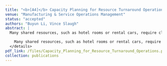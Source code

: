 ```yaml
---
title: "<b>[A4]</b> Capacity Planning for Resource Turnaround Operations"
venue: "Manufacturing & Service Operations Management"
status: "accepted"
authors: "Buyun Li, Vince Slaugh"
abstract: |
  Many shared resources, such as hotel rooms or rental cars, require cleaning, charging, or some other operation to turn around the resources between successive customer uses.<details class="abs"><summary>Show Full Abstract</summary>

    Many shared resources, such as hotel rooms or rental cars, require cleaning, charging, or some other operation to turn around the resources between successive customer uses. We study staffing and shift planning decisions for the turnaround service capacity to minimize the sum of customer waiting and staffing costs. Random customer departures, random customer arrivals, and worker shifts with breaks add to the managerial challenge. Using the frameworks of diminishing returns, submodularity, and M-convexity, we demonstrate analytical properties for capacity decisions in three staffing scenarios, including our primary model that focuses on shift planning. We propose a solution heuristic that efficiently provides near-optimal solutions. We illustrate the value of our model for hotel housekeeping operations using data from a large city-center hotel. Reallocating some room attendants to different shift start times, especially later in the day compared to the current practice, can effectively eliminate guest waiting after the posted check-in time. Hotels can reduce room attendant idleness and room readiness issues by departing from the common industry practice of all workers starting at 8:00 am. Simply having two shift start times in the morning may virtually eliminate waiting and help in recruiting and retaining workers.
  </details>
pdf_link: /files/Capacity_Planning_for_Resource_Turnaround_Operations.pdf
collection: publications
---
```


